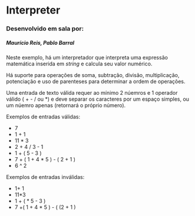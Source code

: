 <h1>Interpreter</h1>
<h3>Desenvolvido em sala por: <h5>Maurício Reis, Pablo Barral</h5></h3>
<p>Neste exemplo, há um interpretador que interpreta uma expressão matemática
inserida em <i>string</i> e calcula seu valor numérico.</p>
<p>Há suporte para operações de soma, subtração, divisão, multiplicação, potenciação e uso
de parenteses para determinar a ordem de operações.</p>
<p>Uma entrada de texto válida requer ao mínimo 2 núemros  e 1 operador válido ( + - / ou *)
e deve separar os caracteres por um espaço simples, ou um núemro apenas (retornará o próprio número).</p>
<p>Exemplos de entradas válidas:</p>
<ul>
<li>7</li>
<li>1 + 1</li>
<li>11 * 3</li>
<li>2 + 4 / 3 - 1</li>
<li>1 + ( 5 - 3 )</li>
<li>7 + ( 1 + 4 * 5 ) - ( 2 + 1 )</li>
<li>6 ^ 2</li>
</ul>
<p>Exemplos de entradas inválidas:</p>
<ul>
<li>1+ 1</li>
<li>11*3</li>
<li>1 + ( * 5 - 3 )</li>
<li>7 +( 1 + 4 * 5 ) - ( (2 + 1 )</li>
</ul>